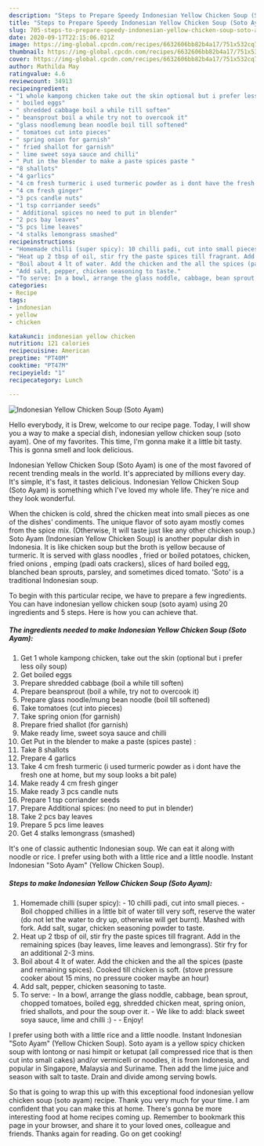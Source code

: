 ```yaml
---
description: "Steps to Prepare Speedy Indonesian Yellow Chicken Soup (Soto Ayam)"
title: "Steps to Prepare Speedy Indonesian Yellow Chicken Soup (Soto Ayam)"
slug: 705-steps-to-prepare-speedy-indonesian-yellow-chicken-soup-soto-ayam
date: 2020-09-17T22:15:06.021Z
image: https://img-global.cpcdn.com/recipes/6632606bb82b4a17/751x532cq70/indonesian-yellow-chicken-soup-soto-ayam-recipe-main-photo.jpg
thumbnail: https://img-global.cpcdn.com/recipes/6632606bb82b4a17/751x532cq70/indonesian-yellow-chicken-soup-soto-ayam-recipe-main-photo.jpg
cover: https://img-global.cpcdn.com/recipes/6632606bb82b4a17/751x532cq70/indonesian-yellow-chicken-soup-soto-ayam-recipe-main-photo.jpg
author: Mathilda May
ratingvalue: 4.6
reviewcount: 34913
recipeingredient:
- "1 whole kampong chicken take out the skin optional but i prefer less oily soup"
- " boiled eggs"
- " shredded cabbage boil a while till soften"
- " beansprout boil a while try not to overcook it"
- "glass noodlemung bean noodle boil till softened"
- " tomatoes cut into pieces"
- " spring onion for garnish"
- " fried shallot for garnish"
- " lime sweet soya sauce and chilli"
- " Put in the blender to make a paste spices paste "
- "8 shallots"
- "4 garlics"
- "4 cm fresh turmeric i used turmeric powder as i dont have the fresh one at home but my soup looks a bit pale"
- "4 cm fresh ginger"
- "3 pcs candle nuts"
- "1 tsp corriander seeds"
- " Additional spices no need to put in blender"
- "2 pcs bay leaves"
- "5 pcs lime leaves"
- "4 stalks lemongrass smashed"
recipeinstructions:
- "Homemade chilli (super spicy): 10 chilli padi, cut into small pieces.  Boil chopped chillies in a little bit of water till very soft, reserve the water (do not let the water to dry up, otherwise will get burnt). Mashed with fork. Add salt, sugar, chicken seasoning powder to taste."
- "Heat up 2 tbsp of oil, stir fry the paste spices till fragrant. Add in the remaining spices (bay leaves, lime leaves and lemongrass). Stir fry for an additional 2-3 mins."
- "Boil about 4 lt of water. Add the chicken and the all the spices (paste and remaining spices). Cooked till chicken is soft. (stove pressure cooker about 15 mins, no pressure cooker maybe an hour)"
- "Add salt, pepper, chicken seasoning to taste."
- "To serve: In a bowl, arrange the glass noddle, cabbage, bean sprout, chopped tomatoes, boiled egg, shredded chicken meat, spring onion, fried shallots, and pour the soup over it.  We like to add: black sweet soya sauce, lime and chilli :)  Enjoy!"
categories:
- Recipe
tags:
- indonesian
- yellow
- chicken

katakunci: indonesian yellow chicken 
nutrition: 121 calories
recipecuisine: American
preptime: "PT40M"
cooktime: "PT47M"
recipeyield: "1"
recipecategory: Lunch

---
```



![Indonesian Yellow Chicken Soup (Soto Ayam)](https://img-global.cpcdn.com/recipes/6632606bb82b4a17/751x532cq70/indonesian-yellow-chicken-soup-soto-ayam-recipe-main-photo.jpg)

Hello everybody, it is Drew, welcome to our recipe page. Today, I will show you a way to make a special dish, indonesian yellow chicken soup (soto ayam). One of my favorites. This time, I'm gonna make it a little bit tasty. This is gonna smell and look delicious.

Indonesian Yellow Chicken Soup (Soto Ayam) is one of the most favored of recent trending meals in the world. It's appreciated by millions every day. It's simple, it's fast, it tastes delicious. Indonesian Yellow Chicken Soup (Soto Ayam) is something which I've loved my whole life. They're nice and they look wonderful.

When the chicken is cold, shred the chicken meat into small pieces as one of the dishes&#39; condiments. The unique flavor of soto ayam mostly comes from the spice mix. (Otherwise, It will taste just like any other chicken soup.) Soto Ayam (Indonesian Yellow Chicken Soup) is another popular dish in Indonesia. It is like chicken soup but the broth is yellow because of turmeric. It is served with glass noodles , fried or boiled potatoes, chicken, fried onions , emping (padi oats crackers), slices of hard boiled egg, blanched bean sprouts, parsley, and sometimes diced tomato. &#39;Soto&#39; is a traditional Indonesian soup.


To begin with this particular recipe, we have to prepare a few ingredients. You can have indonesian yellow chicken soup (soto ayam) using 20 ingredients and 5 steps. Here is how you can achieve that.

<!--inarticleads1-->

##### The ingredients needed to make Indonesian Yellow Chicken Soup (Soto Ayam):

1. Get 1 whole kampong chicken, take out the skin (optional but i prefer less oily soup)
1. Get  boiled eggs
1. Prepare  shredded cabbage (boil a while till soften)
1. Prepare  beansprout (boil a while, try not to overcook it)
1. Prepare glass noodle/mung bean noodle (boil till softened)
1. Take  tomatoes (cut into pieces)
1. Take  spring onion (for garnish)
1. Prepare  fried shallot (for garnish)
1. Make ready  lime, sweet soya sauce and chilli
1. Get  Put in the blender to make a paste (spices paste) :
1. Take 8 shallots
1. Prepare 4 garlics
1. Take 4 cm fresh turmeric (i used turmeric powder as i dont have the fresh one at home, but my soup looks a bit pale)
1. Make ready 4 cm fresh ginger
1. Make ready 3 pcs candle nuts
1. Prepare 1 tsp corriander seeds
1. Prepare  Additional spices: (no need to put in blender)
1. Take 2 pcs bay leaves
1. Prepare 5 pcs lime leaves
1. Get 4 stalks lemongrass (smashed)


It&#39;s one of classic authentic Indonesian soup. We can eat it along with noodle or rice. I prefer using both with a little rice and a little noodle. Instant Indonesian &#34;Soto Ayam&#34; (Yellow Chicken Soup). 

<!--inarticleads2-->

##### Steps to make Indonesian Yellow Chicken Soup (Soto Ayam):

1. Homemade chilli (super spicy): - 10 chilli padi, cut into small pieces.  - Boil chopped chillies in a little bit of water till very soft, reserve the water (do not let the water to dry up, otherwise will get burnt). Mashed with fork. Add salt, sugar, chicken seasoning powder to taste.
1. Heat up 2 tbsp of oil, stir fry the paste spices till fragrant. Add in the remaining spices (bay leaves, lime leaves and lemongrass). Stir fry for an additional 2-3 mins.
1. Boil about 4 lt of water. Add the chicken and the all the spices (paste and remaining spices). Cooked till chicken is soft. (stove pressure cooker about 15 mins, no pressure cooker maybe an hour)
1. Add salt, pepper, chicken seasoning to taste.
1. To serve: - In a bowl, arrange the glass noddle, cabbage, bean sprout, chopped tomatoes, boiled egg, shredded chicken meat, spring onion, fried shallots, and pour the soup over it.  - We like to add: black sweet soya sauce, lime and chilli :) -  - Enjoy!


I prefer using both with a little rice and a little noodle. Instant Indonesian &#34;Soto Ayam&#34; (Yellow Chicken Soup). Soto ayam is a yellow spicy chicken soup with lontong or nasi himpit or ketupat (all compressed rice that is then cut into small cakes) and/or vermicelli or noodles, it is from Indonesia, and popular in Singapore, Malaysia and Suriname. Then add the lime juice and season with salt to taste. Drain and divide among serving bowls. 

So that is going to wrap this up with this exceptional food indonesian yellow chicken soup (soto ayam) recipe. Thank you very much for your time. I am confident that you can make this at home. There's gonna be more interesting food at home recipes coming up. Remember to bookmark this page in your browser, and share it to your loved ones, colleague and friends. Thanks again for reading. Go on get cooking!
